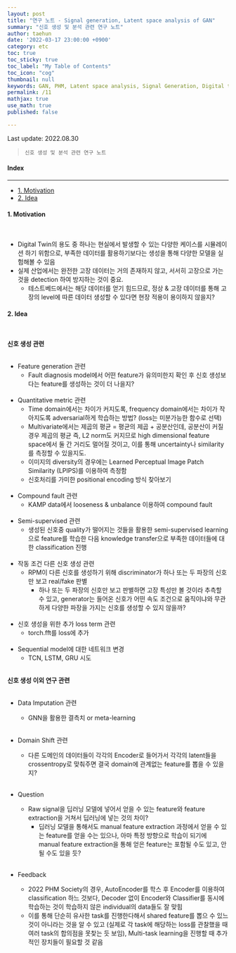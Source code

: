 ```yaml
---
layout: post
title: "연구 노트 - Signal generation, Latent space analysis of GAN"
summary: "신호 생성 및 분석 관련 연구 노트"
author: taehun
date: '2022-03-17 23:00:00 +0900'
category: etc
toc: true
toc_sticky: true
toc_label: "My Table of Contents"
toc_icon: "cog"
thumbnail: null
keywords: GAN, PHM, Latent space analysis, Signal Generation, Digital twin, DeepLearning
permalink: /11
mathjax: true
use_math: true
published: false

---
```

Last update: 2022.08.30<br>
> `신호 생성 및 분석 관련 연구 노트`

#### Index
---

- [1. Motivation](#1-motivation)
- [2. Idea](#2-idea)


#### **1. Motivation**
  
<br>

- Digital Twin의 용도 중 하나는 현실에서 발생할 수 있는 다양한 케이스를 시뮬레이션 하기 위함으로, 부족한 데이터를 활용하기보다는 생성을 통해 다양한 모델을 실험해볼 수 있음<br>
- 실제 산업에서는 완전한 고장 데이터는 거의 존재하지 않고, 서서히 고장으로 가는 것을 detection 하여 방지하는 것이 중요.
  - 테스트베드에서는 해당 데이터를 얻기 힘드므로, 정상 & 고장 데이터를 통해 고장의 level에 따른 데이터 생성할 수 있다면 현장 적용이 용이하지 않을지?<br>


#### **2. Idea**

<br>

**신호 생성 관련**<br><br>
- Feature generation 관련
  - Fault diagnosis model에서 어떤 feature가 유의미한지 확인 후 신호 생성보다는 feature를 생성하는 것이 더 나을지?<br><br>
- Quantitative metric 관련
  - Time domain에서는 차이가 커지도록, frequency domain에서는 차이가 작아지도록 adversarial하게 학습하는 방법? (loss는 미분가능한 함수로 선택)
  - Multivariate에서는 제곱의 평균 = 평균의 제곱 + 공분산인데, 공분산이 커질 경우 제곱의 평균 즉, L2 norm도 커지므로 high dimensional feature space에서 둘 간 거리도 멀어질 것이고, 이를 통해 uncertainty나 similarity를 측정할 수 있을지도.
  - 이미지의 diversity의 경우에는 Learned Perceptual Image Patch Similarity (LPIPS)를 이용하여 측정함
  - 신호처리를 가미한 positional encoding 방식 찾아보기<br><br>
- Compound fault 관련
  - KAMP data에서 looseness & unbalance 이용하여 compound fault<br><br>
- Semi-supervised 관련
  - 생성된 신호중 quality가 떨어지는 것들을 활용한 semi-supervised learning으로 feature를 학습한 다음 knowledge transfer으로 부족한 데이터들에 대한 classification 진행<br><br>
- 작동 조건 다른 신호 생성 관련
  - RPM이 다른 신호를 생성하기 위해 discriminator가 하나 또는 두 파장의 신호만 보고 real/fake 판별<br>
    - 하나 또는 두 파장의 신호만 보고 판별하면 고장 특성만 볼 것이라 추측할 수 있고, generator는 들어온 신호가 어떤 속도 조건으로 움직이냐와 무관하게 다양한 파장을 가지는 신호를 생성할 수 있지 않을까?<br><br>
- 신호 생성을 위한 추가 loss term 관련
  - torch.fft를 loss에 추가<br><br>
- Sequential model에 대한 네트워크 변경
  - TCN, LSTM, GRU 시도<br><br>

**신호 생성 이외 연구 관련**<br><br>
- Data Imputation 관련
  - GNN을 활용한 결측치 or meta-learning<br><br>

- Domain Shift 관련
  - 다른 도메인의 데이터들이 각각의 Encoder로 들어가서 각각의 latent들을 crossentropy로 맞춰주면 결국 domain에 관계없는 feature를 뽑을 수 있을지?<br><br>

- Question
  - Raw signal을 딥러닝 모델에 넣어서 얻을 수 있는 feature와 feature extraction을 거쳐서 딥러닝에 넣는 것의 차이?<br>
    - 딥러닝 모델을 통해서도 manual feature extraction 과정에서 얻을 수 있는 feature를 얻을 수는 있으나, 아마 특정 방향으로 학습이 되기에 manual feature extraction을 통해 얻은 feature는 포함될 수도 있고, 안될 수도 있을 듯?<br><br>

- Feedback
  - 2022 PHM Society의 경우, AutoEncoder를 학스 후 Encoder를 이용하여 classification 하느 것보다, Decoder 없이 Encoder와 Classifier를 동시에 학습하는 것이 학습하지 않은 individual의 data들도 잘 맞힘
  - 이를 통해 단순히 유사한 task를 진행한다해서 shared feature를 뽑으 수 있느 것이 아니라는 것을 알 수 있고 (실제로 각 task에 해당하는 loss를 관찰했을 때 여러 task의 합의점을 못찾는 듯 보임), Multi-task learning을 진행할 때 추가적인 장치들이 필요할 것 같음
